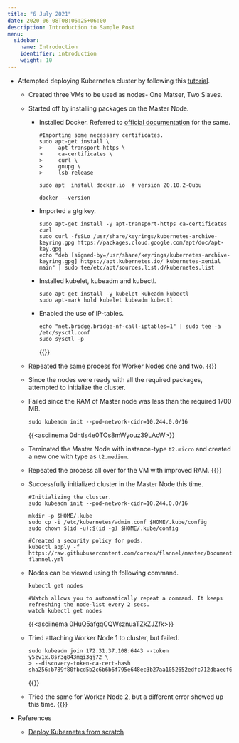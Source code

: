 ```yaml
---
title: "6 July 2021"
date: 2020-06-08T08:06:25+06:00
description: Introduction to Sample Post
menu:
  sidebar:
    name: Introduction
    identifier: introduction
    weight: 10
---
```


- Attempted deploying Kubernetes cluster by following this [tutorial](https://www.youtube.com/watch?v=vpEDUmt_WKA).

  - Created three VMs to be used as nodes- One Matser, Two Slaves.
  
  - Started off by installing packages on the Master Node.
    
    - Installed Docker. Referred to [official documentation](https://docs.docker.com/engine/install/ubuntu/) for the same.
      ```
      #Importing some necessary certificates.
      sudo apt-get install \ 
      >     apt-transport-https \ 
      >     ca-certificates \ 
      >     curl \ 
      >     gnupg \ 
      >     lsb-release
      
      sudo apt  install docker.io  # version 20.10.2-0ubu
      
      docker --version
      
      ```
    - Imported a gtg key.
      ```
      sudo apt-get install -y apt-transport-https ca-certificates curl
      sudo curl -fsSLo /usr/share/keyrings/kubernetes-archive-keyring.gpg https://packages.cloud.google.com/apt/doc/apt-key.gpg
      echo "deb [signed-by=/usr/share/keyrings/kubernetes-archive-keyring.gpg] https://apt.kubernetes.io/ kubernetes-xenial main" | sudo tee/etc/apt/sources.list.d/kubernetes.list
      
      ```
    - Installed kubelet, kubeadm and kubectl.
      ```
      sudo apt-get install -y kubelet kubeadm kubectl
      sudo apt-mark hold kubelet kubeadm kubectl
      
      ```
    - Enabled the use of IP-tables.
      ```
      echo "net.bridge.bridge-nf-call-iptables=1" | sudo tee -a /etc/sysctl.conf 
      sudo sysctl -p
      
      ```
      {{<asciinema VXnh3KJmjMsIAlnkrp3Cx80XB>}}
      
  - Repeated the same process for Worker Nodes one and two.
    {{<asciinema aw3qRrxiRGhWODfrDoIf4eAkK>}}
    
  - Since the nodes were ready with all the required packages, attempted to initialize the cluster.
  
  - Failed since the RAM of Master node was less than the required 1700 MB.
    ```
    sudo kubeadm init --pod-network-cidr=10.244.0.0/16
    
    ```
    {{<asciinema 0dntls4e0TOs8mWyouz39LAcW>}}
    
  - Teminated the Master Node with instance-type `t2.micro` and created a new one with type as `t2.medium`.
  
  - Repeated the process all over for the VM with improved RAM.
    {{<asciinema RQNLMi8iHVYwf4nG9MLx8rOB3>}}
    
  - Successfully initialized cluster in the Master Node this time.
    ```
    #Initializing the cluster.
    sudo kubeadm init --pod-network-cidr=10.244.0.0/16
    
    mkdir -p $HOME/.kube
    sudo cp -i /etc/kubernetes/admin.conf $HOME/.kube/config
    sudo chown $(id -u):$(id -g) $HOME/.kube/config
    
    #Created a security policy for pods.
    kubectl apply -f https://raw.githubusercontent.com/coreos/flannel/master/Documentation/kube-flannel.yml
    
    ```
  - Nodes can be viewed using th following command.
    ```
    kubectl get nodes
    
    #Watch allows you to automatically repeat a command. It keeps refreshing the node-list every 2 secs.
    watch kubectl get nodes
    
    ```
    {{<asciinema 0HuQ5afgqCQWsznuaTZkZJZfk>}}
    
  - Tried attaching Worker Node 1 to cluster, but failed.
    ```
    sudo kubeadm join 172.31.37.108:6443 --token y5zv1x.8sr3g843mgi3gj72 \ 
    > --discovery-token-ca-cert-hash sha256:b789f80fbcd5b2c6b6b6f795e648ec3b27aa1052652edfc712dbaecf6070050e 
    
    ```
    {{<asciinema RDDR2gWYaPalwFjHMERWeO1g8>}}
  
  - Tried the same for Worker Node 2, but a different error showed up this time.
    {{<asciinema dDmP5cY12UQLzCMvZ8OqJ97lc>}}
    
- References

  - [Deploy Kubernetes from scratch](https://www.youtube.com/watch?v=vpEDUmt_WKA)



